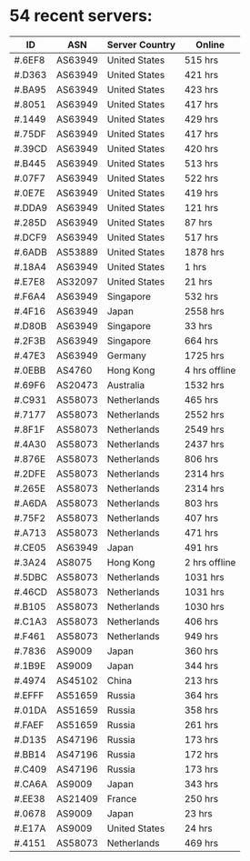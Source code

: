 # 54 recent servers:

| ID | ASN | Server Country | Online |
| ------ | ------ | ------ | ------ |
| #.6EF8 | AS63949 | United States | 515 hrs |
| #.D363 | AS63949 | United States | 421 hrs |
| #.BA95 | AS63949 | United States | 423 hrs |
| #.8051 | AS63949 | United States | 417 hrs |
| #.1449 | AS63949 | United States | 429 hrs |
| #.75DF | AS63949 | United States | 417 hrs |
| #.39CD | AS63949 | United States | 420 hrs |
| #.B445 | AS63949 | United States | 513 hrs |
| #.07F7 | AS63949 | United States | 522 hrs |
| #.0E7E | AS63949 | United States | 419 hrs |
| #.DDA9 | AS63949 | United States | 121 hrs |
| #.285D | AS63949 | United States | 87 hrs |
| #.DCF9 | AS63949 | United States | 517 hrs |
| #.6ADB | AS53889 | United States | 1878 hrs |
| #.18A4 | AS63949 | United States | 1 hrs |
| #.E7E8 | AS32097 | United States | 21 hrs |
| #.F6A4 | AS63949 | Singapore | 532 hrs |
| #.4F16 | AS63949 | Japan | 2558 hrs |
| #.D80B | AS63949 | Singapore | 33 hrs |
| #.2F3B | AS63949 | Singapore | 664 hrs |
| #.47E3 | AS63949 | Germany | 1725 hrs |
| #.0EBB | AS4760 | Hong Kong | 4 hrs offline |
| #.69F6 | AS20473 | Australia | 1532 hrs |
| #.C931 | AS58073 | Netherlands | 465 hrs |
| #.7177 | AS58073 | Netherlands | 2552 hrs |
| #.8F1F | AS58073 | Netherlands | 2549 hrs |
| #.4A30 | AS58073 | Netherlands | 2437 hrs |
| #.876E | AS58073 | Netherlands | 806 hrs |
| #.2DFE | AS58073 | Netherlands | 2314 hrs |
| #.265E | AS58073 | Netherlands | 2314 hrs |
| #.A6DA | AS58073 | Netherlands | 803 hrs |
| #.75F2 | AS58073 | Netherlands | 407 hrs |
| #.A713 | AS58073 | Netherlands | 471 hrs |
| #.CE05 | AS63949 | Japan | 491 hrs |
| #.3A24 | AS8075 | Hong Kong | 2 hrs offline |
| #.5DBC | AS58073 | Netherlands | 1031 hrs |
| #.46CD | AS58073 | Netherlands | 1031 hrs |
| #.B105 | AS58073 | Netherlands | 1030 hrs |
| #.C1A3 | AS58073 | Netherlands | 406 hrs |
| #.F461 | AS58073 | Netherlands | 949 hrs |
| #.7836 | AS9009 | Japan | 360 hrs |
| #.1B9E | AS9009 | Japan | 344 hrs |
| #.4974 | AS45102 | China | 213 hrs |
| #.EFFF | AS51659 | Russia | 364 hrs |
| #.01DA | AS51659 | Russia | 358 hrs |
| #.FAEF | AS51659 | Russia | 261 hrs |
| #.D135 | AS47196 | Russia | 173 hrs |
| #.BB14 | AS47196 | Russia | 172 hrs |
| #.C409 | AS47196 | Russia | 173 hrs |
| #.CA6A | AS9009 | Japan | 343 hrs |
| #.EE38 | AS21409 | France | 250 hrs |
| #.0678 | AS9009 | Japan | 23 hrs |
| #.E17A | AS9009 | United States | 24 hrs |
| #.4151 | AS58073 | Netherlands | 469 hrs |


